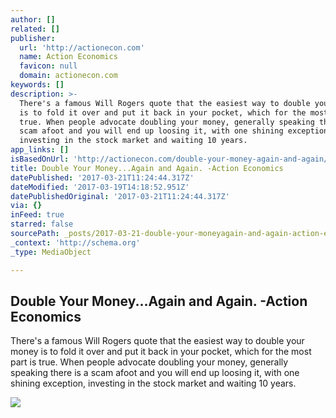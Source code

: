 ```yaml
---
author: []
related: []
publisher:
  url: 'http://actionecon.com'
  name: Action Economics
  favicon: null
  domain: actionecon.com
keywords: []
description: >-
  There's a famous Will Rogers quote that the easiest way to double your money
  is to fold it over and put it back in your pocket, which for the most part is
  true. When people advocate doubling your money, generally speaking there is a
  scam afoot and you will end up loosing it, with one shining exception,
  investing in the stock market and waiting 10 years.
app_links: []
isBasedOnUrl: 'http://actionecon.com/double-your-money-again-and-again/'
title: Double Your Money...Again and Again. -Action Economics
datePublished: '2017-03-21T11:24:44.317Z'
dateModified: '2017-03-19T14:18:52.951Z'
datePublishedOriginal: '2017-03-21T11:24:44.317Z'
via: {}
inFeed: true
starred: false
sourcePath: _posts/2017-03-21-double-your-moneyagain-and-again-action-economics.md
_context: 'http://schema.org'
_type: MediaObject

---
```

<article style=""><h1>Double Your Money...Again and Again. -Action Economics</h1><p>There's a famous Will Rogers quote that the easiest way to double your money is to fold it over and put it back in your pocket, which for the most part is true. When people advocate doubling your money, generally speaking there is a scam afoot and you will end up loosing it, with one shining exception, investing in the stock market and waiting 10 years.</p><img src="http://actionecon.com/wp-content/uploads/2017/01/Double-Your-Money-Rule-of-72.jpg" /></article>